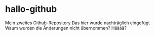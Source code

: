# hallo-github
Mein zweites Github-Repository
Das hier wurde nachträglich eingefügt
Waum wurden die Änderungen nicht übernommen?
Hääää?
